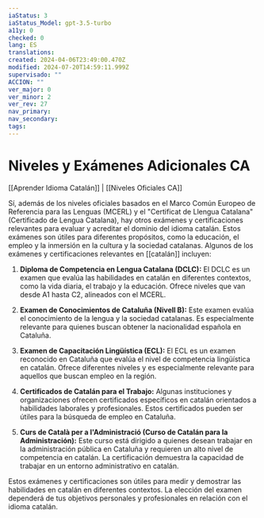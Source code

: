 ```yaml
---
iaStatus: 3
iaStatus_Model: gpt-3.5-turbo
a11y: 0
checked: 0
lang: ES
translations: 
created: 2024-04-06T23:49:00.470Z
modified: 2024-07-20T14:59:11.999Z
supervisado: ""
ACCION: ""
ver_major: 0
ver_minor: 2
ver_rev: 27
nav_primary: 
nav_secondary: 
tags:
---
```

# Niveles y Exámenes Adicionales CA

[[Aprender Idioma Catalán]] | [[Niveles Oficiales CA]]

Sí, además de los niveles oficiales basados en el Marco Común Europeo de Referencia para las Lenguas (MCERL) y el "Certificat de Llengua Catalana" (Certificado de Lengua Catalana), hay otros exámenes y certificaciones relevantes para evaluar y acreditar el dominio del idioma catalán. Estos exámenes son útiles para diferentes propósitos, como la educación, el empleo y la inmersión en la cultura y la sociedad catalanas. Algunos de los exámenes y certificaciones relevantes en [[catalán]] incluyen:

1. **Diploma de Competencia en Lengua Catalana (DCLC):** El DCLC es un examen que evalúa las habilidades en catalán en diferentes contextos, como la vida diaria, el trabajo y la educación. Ofrece niveles que van desde A1 hasta C2, alineados con el MCERL.
    
2. **Examen de Conocimientos de Cataluña (Nivell B):** Este examen evalúa el conocimiento de la lengua y la sociedad catalanas. Es especialmente relevante para quienes buscan obtener la nacionalidad española en Cataluña.
    
3. **Examen de Capacitación Lingüística (ECL):** El ECL es un examen reconocido en Cataluña que evalúa el nivel de competencia lingüística en catalán. Ofrece diferentes niveles y es especialmente relevante para aquellos que buscan empleo en la región.
    
4. **Certificados de Catalán para el Trabajo:** Algunas instituciones y organizaciones ofrecen certificados específicos en catalán orientados a habilidades laborales y profesionales. Estos certificados pueden ser útiles para la búsqueda de empleo en Cataluña.
    
5. **Curs de Català per a l'Administració (Curso de Catalán para la Administración):** Este curso está dirigido a quienes desean trabajar en la administración pública en Cataluña y requieren un alto nivel de competencia en catalán. La certificación demuestra la capacidad de trabajar en un entorno administrativo en catalán.
    

Estos exámenes y certificaciones son útiles para medir y demostrar las habilidades en catalán en diferentes contextos. La elección del examen dependerá de tus objetivos personales y profesionales en relación con el idioma catalán.